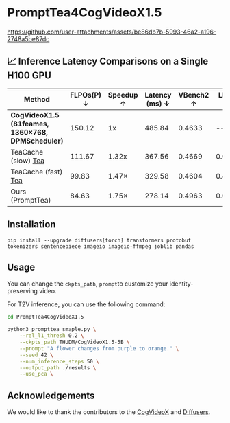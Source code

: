 <!-- ## **PromptTea4CogVideoX1.5** -->
# PromptTea4CogVideoX1.5


https://github.com/user-attachments/assets/be86db7b-5993-46a2-a196-2748a5be87dc

## 📈 Inference Latency Comparisons on a Single H100 GPU

| Method | FLPOs(P) ↓ | Speedup ↑ | Latency (ms) ↓ | VBench2 ↑ | LPIPS ↓ | SSIM ↑ | PSNR ↑ |
| --- | --- | --- | --- | --- | --- | --- | --- |
| **CogVideoX1.5 (81feames, 1360×768, DPMScheduler)** | 150.12 | 1x | 485.84 | 0.4633 | -- | -- | -- |
| TeaCache (slow) [Tea](https://github.com/ali-vilab/TeaCache) | 111.67 | 1.32x | 367.56 | 0.4669 | 0.0214 | 0.9540 | 36.26 |
| TeaCache (fast) [Tea](https://github.com/ali-vilab/TeaCache) | 99.83 | 1.47× | 329.58 | 0.4604 | 0.4712 | 0.5169 | 15.04 |
| Ours (PromptTea) | 84.63 | 1.75× | 278.14 | 0.4963 | 0.0836 | 0.8878 | 27.78 |

## Installation

```shell
pip install --upgrade diffusers[torch] transformers protobuf tokenizers sentencepiece imageio imageio-ffmpeg joblib pandas
```

## Usage

You can change the `ckpts_path`, `prompt`to customize your identity-preserving video.

For T2V inference, you can use the following command:

```bash
cd PromptTea4CogVideoX1.5

python3 prompttea_smaple.py \
    --rel_l1_thresh 0.2 \
    --ckpts_path THUDM/CogVideoX1.5-5B \
    --prompt "A flower changes from purple to orange." \
    --seed 42 \
    --num_inference_steps 50 \
    --output_path ./results \
    --use_pca \
```


## Acknowledgements

We would like to thank the contributors to the [CogVideoX](https://github.com/THUDM/CogVideo) and [Diffusers](https://github.com/huggingface/diffusers).